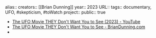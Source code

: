 alias::
creators:: [[Brian Dunning]] 
year:: 2023
URL::
tags:: documentary, UFO, #skepticism, #toWatch 
project::
public:: true

- [The UFO Movie THEY Don't Want You to See (2023) - YouTube](https://www.youtube.com/watch?v=t72uvS7EJT4)
- [The UFO Movie THEY Don't Want You to See - BrianDunning.com](https://www.briandunning.com/ufo/)
-